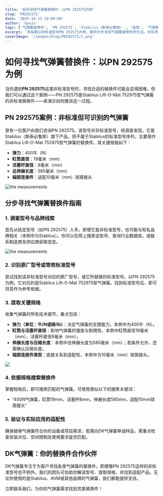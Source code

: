 ```yaml
---
title: '如何寻找气弹簧替换件：以PN 292575为例'
slug: 'PN292575'
date: '2025-10-23 10:00:00'
author: 'Gavin'
tags: ['气弹簧替换件', 'PN 292575', 'Stabilus（斯泰必鲁斯）', '指南', '气弹簧规格']
excerpt: '本指南以非标准型号PN 292575为例，提供分步寻找气弹簧替换件的方法。你将学习如何识别原厂型号、提取关键规格，以及确保替换件满足你的适配需求。'
coverImage: '/images/blog/PN292575/1.png'
---
```




# 如何寻找气弹簧替换件：以PN 292575为例

当你遇到**PN 292575**这类非标准型号时，寻找合适的替换件可能会显得困难。但我们可以通过这个案例——PN 292575是Stabilus Lift-O-Mat 752975型气弹簧的非标准替换件——来演示如何推进这一过程。


## PN 292575案例：非标准但可识别的气弹簧

曾有一位客户向我们咨询PN 292575。该型号并非标准型号，经调查发现，它是Stabilus（斯泰必鲁斯）旗下产品，但不属于Stabilus的标准型号序列，主要用作Stabilus Lift-O-Mat 752975型气弹簧的替换件。其关键规格如下：

- **弹力**：400牛（N）
- **缸筒直径**：19毫米（mm）
- **活塞杆直径**：8毫米（mm）
- **总伸展长度**：585毫米（mm）
- **端部连接件**：适配10毫米（mm）球窝接头


![the measurements](/images/blog/PN292575/1.png)


## 分步寻找气弹簧替换件指南

### 1. 调查型号与品牌线索

首先从给定型号（如PN 292575）入手。即便它是非标准型号，也可能与知名品牌相关（本例中为Stabilus）。你可以在网上搜索该型号、查询行业数据库，或联系制造商及供应商获取信息。

![the measurements](/images/blog/replacement-gas-spring/2.png)

### 2. 识别原厂型号或等效标准型号

尝试找到该非标准型号对应的原厂型号，或它所替换的标准型号。以PN 292575为例，它对应的是Stabilus Lift-O-Mat 752975型气弹簧。找到标准型号后，即可将其作为参考依据。

### 3. 提取关键规格

收集气弹簧的所有技术细节，重点包括：

- **弹力（单位：牛/N或磅/lb）**：决定气弹簧的支撑能力，本例中为400牛（N）。
- **缸筒与活塞杆直径**：影响气弹簧的强度与耐用性，本例中缸筒直径19毫米（mm）、活塞杆直径8毫米（mm）。
- **伸展长度与压缩长度**：本例中总伸展长度为585毫米（mm）；若条件允许，还需确认压缩长度。
- **端部连接件类型**：直接关系到适配性，本例中为10毫米（mm）球窝接头。


![](/images/products_page/gas_spring_replacement.png)

### 4. 依据规格搜索替换件

掌握规格后，即可搜索匹配的气弹簧。可使用类似以下的搜索关键词：

- “400N气弹簧，缸筒19mm，活塞杆8mm，伸展长度585mm，适配10mm球窝接头”

### 5. 验证与实际应用的适配性

确保替换气弹簧符合你的设备或项目需求。若需向DK气弹簧申请样品，需重点检查安装点位、空间限制及使用要求是否匹配。


## DK气弹簧：你的替换件合作伙伴

DK气弹簧专注于为客户寻找各类气弹簧的替换件，即便像PN 292575这样的非标准型号也不例外。我们的团队可协助你解读型号、提取规格，并找到适配产品。无论你使用的是Stabilus、AVM或其他品牌的气弹簧，我们都能提供支持。

立即联系我们，为你的气弹簧需求找到完美替换件！
